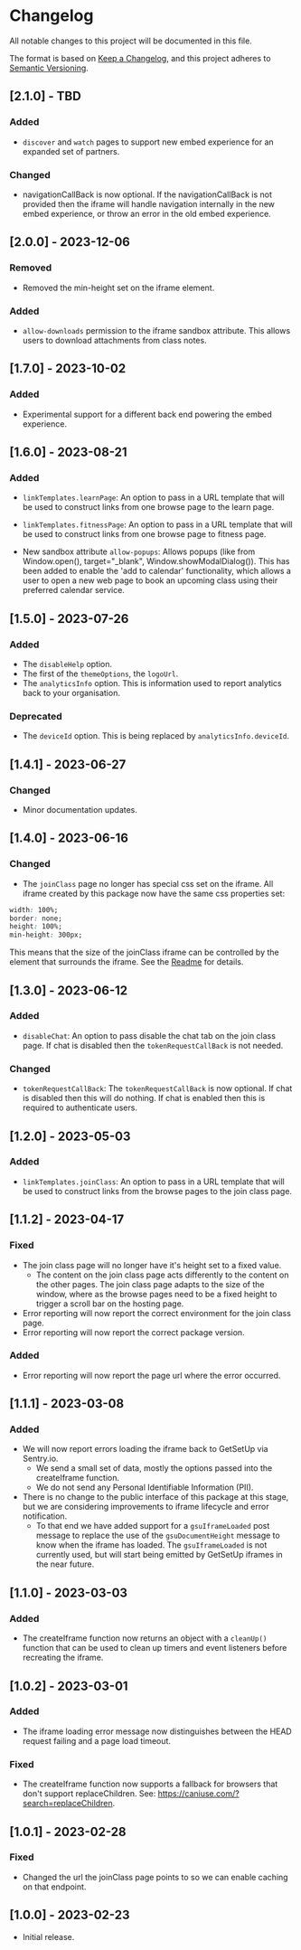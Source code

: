 # Changelog

All notable changes to this project will be documented in this file.

The format is based on [Keep a Changelog](https://keepachangelog.com/en/1.0.0/),
and this project adheres to [Semantic Versioning](https://semver.org/spec/v2.0.0.html).

## [2.1.0] - TBD

### Added

- `discover` and `watch` pages to support new embed experience for an expanded set of partners.

### Changed

- navigationCallBack is now optional. If the navigationCallBack is not provided then the iframe will handle navigation internally in the new embed experience, or throw an error in the old embed experience.

## [2.0.0] - 2023-12-06

### Removed

- Removed the min-height set on the iframe element.

### Added

- `allow-downloads` permission to the iframe sandbox attribute. This allows users to download attachments from class notes.

## [1.7.0] - 2023-10-02

### Added

- Experimental support for a different back end powering the embed experience.

## [1.6.0] - 2023-08-21

### Added

- `linkTemplates.learnPage`: An option to pass in a URL template that will be used to construct links from one browse page to the learn page.

- `linkTemplates.fitnessPage`: An option to pass in a URL template that will be used to construct links from one browse page to fitness page.

- New sandbox attribute `allow-popups`: Allows popups (like from Window.open(), target="_blank", Window.showModalDialog()). This has been added to enable the 'add to calendar' functionality, which allows a user to open a new web page to book an upcoming class using their preferred calendar service.

## [1.5.0] - 2023-07-26

### Added

- The `disableHelp` option.
- The first of the `themeOptions`, the `logoUrl`.
- The `analyticsInfo` option. This is information used to report analytics back to your organisation.

### Deprecated

- The `deviceId` option. This is being replaced by `analyticsInfo.deviceId`.

## [1.4.1] - 2023-06-27

### Changed

- Minor documentation updates.

## [1.4.0] - 2023-06-16

### Changed

- The `joinClass` page no longer has special css set on the iframe. All iframe created by this package now have the same css properties set:

```css
width: 100%;
border: none;
height: 100%;
min-height: 300px;
```

This means that the size of the joinClass iframe can be controlled by the element that surrounds the iframe. See the [Readme](./README.md#page-layout) for details.

## [1.3.0] - 2023-06-12

### Added

- `disableChat`: An option to pass disable the chat tab on the join class page. If chat is disabled then the `tokenRequestCallBack` is not needed.

### Changed

- `tokenRequestCallBack`: The `tokenRequestCallBack` is now optional. If chat is disabled then this will do nothing. If chat is enabled then this is required to authenticate users.

## [1.2.0] - 2023-05-03

### Added

- `linkTemplates.joinClass`: An option to pass in a URL template that will be used to construct links from the browse pages to the join class page.

## [1.1.2] - 2023-04-17

### Fixed

- The join class page will no longer have it's height set to a fixed value.
  - The content on the join class page acts differently to the content on the other pages. The join class page adapts to the size of the window, where as the browse pages need to be a fixed height to trigger a scroll bar on the hosting page.
- Error reporting will now report the correct environment for the join class page.
- Error reporting will now report the correct package version.

### Added

- Error reporting will now report the page url where the error occurred.

## [1.1.1] - 2023-03-08

### Added

- We will now report errors loading the iframe back to GetSetUp via Sentry.io.
  - We send a small set of data, mostly the options passed into the createIframe function.
  - We do not send any Personal Identifiable Information (PII).
- There is no change to the public interface of this package at this stage, but we are considering improvements to iframe lifecycle and error notification.
  - To that end we have added support for a `gsuIframeLoaded` post message to replace the use of the `gsuDocumentHeight` message to know when the iframe has loaded. The `gsuIframeLoaded` is not currently used, but will start being emitted by GetSetUp iframes in the near future.

## [1.1.0] - 2023-03-03

### Added

- The createIframe function now returns an object with a `cleanUp()` function that can be used to clean up timers and event listeners before recreating the iframe.

## [1.0.2] - 2023-03-01

### Added

- The iframe loading error message now distinguishes between the HEAD request failing and a page load timeout.

### Fixed

- The createIframe function now supports a fallback for browsers that don't support replaceChildren. See: <https://caniuse.com/?search=replaceChildren>.

## [1.0.1] - 2023-02-28

### Fixed

- Changed the url the joinClass page points to so we can enable caching on that endpoint.

## [1.0.0] - 2023-02-23

- Initial release.
